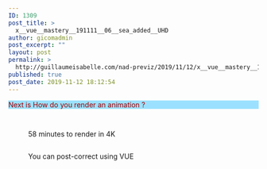 ```yaml
---
ID: 1309
post_title: >
  x__vue__mastery__191111__06__sea_added__UHD
author: gicomadmin
post_excerpt: ""
layout: post
permalink: >
  http://guillaumeisabelle.com/nad-previz/2019/11/12/x__vue__mastery__191111__06__sea_added__uhd/
published: true
post_date: 2019-11-12 18:12:54
---
```

<!-- wp:paragraph {"customTextColor":"#a30000","customBackgroundColor":"#9be1ff"} -->

<p style="background-color:#9be1ff;color:#a30000" class="has-text-color has-background">
  Next is How do you render an animation ?
</p>

<!-- /wp:paragraph -->

<!-- wp:image {"id":1312} --><figure class="wp-block-image">

<img src="http://guillaumeisabelle.com/nad-previz/wp-content/uploads/sites/19/2019/11/image-35-1024x572.png" alt="" class="wp-image-1312" /></figure> <!-- /wp:image -->

<!-- wp:image {"id":1310} --><figure class="wp-block-image">

<img src="http://guillaumeisabelle.com/nad-previz/wp-content/uploads/sites/19/2019/11/image-33.png" alt="" class="wp-image-1310" /><figcaption>58 minutes to render in 4K  
</figcaption></figure> <!-- /wp:image -->

<!-- wp:image {"id":1311} --><figure class="wp-block-image">

<img src="http://guillaumeisabelle.com/nad-previz/wp-content/uploads/sites/19/2019/11/image-34.png" alt="" class="wp-image-1311" /><figcaption>You can post-correct using VUE</figcaption></figure> <!-- /wp:image -->